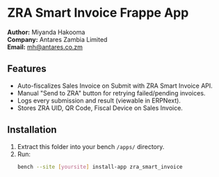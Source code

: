 # ZRA Smart Invoice Frappe App

**Author:** Miyanda Hakooma  
**Company:** Antares Zambia Limited  
**Email:** mh@antares.co.zm

## Features
- Auto-fiscalizes Sales Invoice on Submit with ZRA Smart Invoice API.
- Manual "Send to ZRA" button for retrying failed/pending invoices.
- Logs every submission and result (viewable in ERPNext).
- Stores ZRA UID, QR Code, Fiscal Device on Sales Invoice.

## Installation
1. Extract this folder into your bench `/apps/` directory.
2. Run:
   ```sh
   bench --site [yoursite] install-app zra_smart_invoice
